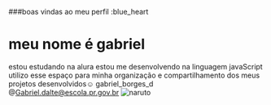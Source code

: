 ###boas vindas ao meu perfil :blue_heart
# meu nome é gabriel
estou estudando na alura 
estou me desenvolvendo na linguagem javaScript 
utilizo esse espaço para minha organização e compartilhamento dos meus projetos desenvolvidos☺️
gabriel_borges_d @Gabriel.dalte@escola.pr.gov.br 
![naruto](https://tenor.com/btF9G.gif)
